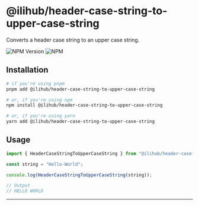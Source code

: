 # @ilihub/header-case-string-to-upper-case-string

Converts a header case string to an upper case string.

![NPM Version](https://img.shields.io/npm/v/%40ilihub%2Fheader-case-string-to-upper-case-string?color=33cd56&logo=npm)
![NPM](https://img.shields.io/npm/l/%40ilihub%2Fheader-case-string-to-upper-case-string)

## Installation

```bash
# if you're using pnpm
pnpm add @ilihub/header-case-string-to-upper-case-string

# or, if you're using npm
npm install @ilihub/header-case-string-to-upper-case-string

# or, if you're using yarn
yarn add @ilihub/header-case-string-to-upper-case-string
```

## Usage

```javascript
import { HeaderCaseStringToUpperCaseString } from "@ilihub/header-case-string-to-upper-case-string";

const string = "Hello-World";

console.log(HeaderCaseStringToUpperCaseString(string));

// Output
// HELLO WORLD
```

---
